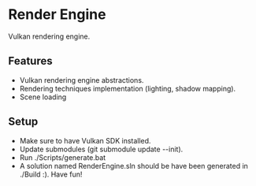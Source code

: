 # Render Engine

Vulkan rendering engine.

## Features

- Vulkan rendering engine abstractions.
- Rendering techniques implementation (lighting, shadow mapping).
- Scene loading

## Setup

- Make sure to have Vulkan SDK installed.
- Update submodules (git submodule update --init).
- Run ./Scripts/generate.bat
- A solution named RenderEngine.sln should be have been generated in ./Build :). Have fun!
